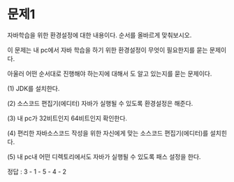 # 문제1
자바학습을 위한 환경설정에 대한 내용이다. 순서를 올바르게 맞춰보시오.

이 문제는 내 pc에서 자바 학습을 하기 위한 환경설정이 무엇이 필요한지를 묻는 문제이다. 

아울러 어떤 순서대로 진행해야 하는지에 대해서 도 알고 있는지를 묻는 문제이다.

(1) JDK를 설치한다.

(2) 소스코드 편집기(에디터) 자바가 실행될 수 있도록 환경설정은 해준다.

(3) 내 pc가 32비트인지 64비트인지 확인한다.

(4) 편리한 자바소스코드 작성을 위한 자신에게 맞는 소스코드 편집기(에디터)를 설치힌다.

(5) 내 pc내 어떤 디렉토리에서도 자바가 실행될 수 있도록 패스 설정을 한다.

정답 : 3 - 1 - 5 - 4 - 2